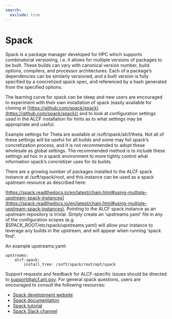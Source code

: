 ```yaml
---
search:
  exclude: true
---
```


# Spack

Spack is a package manager developed for HPC which supports combinatorial versioning, i.e. it allows for multiple versions of packages to be built. These builds can vary with canonical version number, build options, compilers, and processor architectures. Each of a package’s dependencies can be similarly versioned, and a built version is fully specified by a concretized spack spec, and referenced by a hash generated from the specified options.

The learning curve for spack can be steep and new users are encouraged to experiment with their own installation of spack (easily available for cloning at [https://github.com/spack/spack](https://github.com/spack/spack)) and to look at configuration settings used in the ALCF installation for hints as to what settings may be appropriate and useful. 

Example settings for Theta are available at /soft/spack/alcf/theta. Not all of these settings will be useful for all builds and some may foil spack’s concretization process, and it is not recommended to adopt these wholesale as global settings. The recommended method is to include these settings ad hoc in a spack environment to more tightly control what information spack’s concretizer uses for its builds.

There are a growing number of packages installed to the ALCF spack instance at /soft/spack/root, and this instance can be used as a spack upstream resource as described here:

[https://spack.readthedocs.io/en/latest/chain.html#using-multiple-upstream-spack-instances](https://spack.readthedocs.io/en/latest/chain.html#using-multiple-upstream-spack-instances). Pointing to the ALCF spack instance as an upstream repository is trivial. Simply create an ‘upstreams.yaml’ file in any of the configuration scopes (e.g. $SPACK_ROOT/etc/spack/upstreams.yaml) will allow your instance to leverage any builds in the upstream, and will appear when running ‘spack find’.

An example upstreams.yaml:
```
upstreams: 
    alcf-spack: 
        install_tree: /soft/spack/root/opt/spack
```
Support requests and feedback for ALCF-specific issues should be directed to [support@alcf.anl.gov](mailto:support@alcf.anl.gov). For general spack questions, users are encouraged to consult the following resources:

- [Spack development website](https://github.com/spack/spack)
- [Spack documentation](https://spack.readthedocs.io/en/latest/index.html)
- [Spack tutorial](https://spack.readthedocs.io/en/latest/tutorial.html)
- [Spack Slack channel](https://slack.spack.io)

